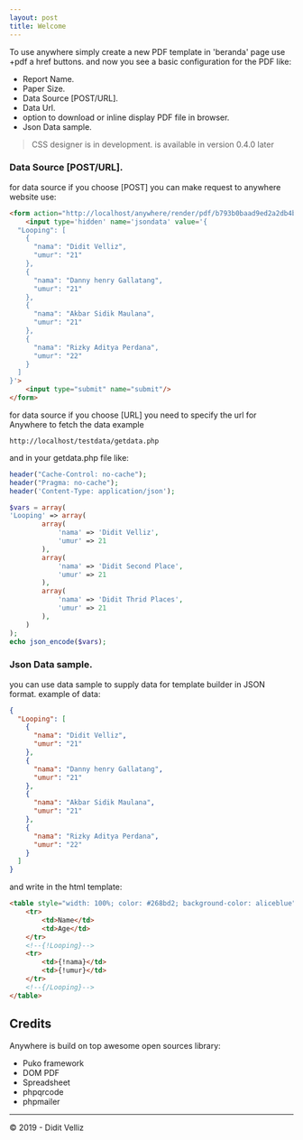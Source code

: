 ```yaml
---
layout: post
title: Welcome
---
```


To use anywhere simply create a new PDF template in 'beranda' page use +pdf a href buttons.
and now you see a basic configuration for the PDF like:

* Report Name.
* Paper Size.
* Data Source [POST/URL].
* Data Url.
* option to download or inline display PDF file in browser.
* Json Data sample.

> CSS designer is in development. is available in version 0.4.0 later

### Data Source [POST/URL].
for data source if you choose [POST] you can make request to anywhere website use:

```HTML
<form action="http://localhost/anywhere/render/pdf/b793b0baad9ed2a2db4b5774fc63de8a/1" method="post">
    <input type='hidden' name='jsondata' value='{
  "Looping": [
    {
      "nama": "Didit Velliz",
      "umur": "21"
    },
    {
      "nama": "Danny henry Gallatang",
      "umur": "21"
    },
    {
      "nama": "Akbar Sidik Maulana",
      "umur": "21"
    },
    {
      "nama": "Rizky Aditya Perdana",
      "umur": "22"
    }
  ]
}'>
    <input type="submit" name="submit"/>
</form>
```

for data source if you choose [URL] you need to specify the url for Anywhere to fetch the data example 

```
http://localhost/testdata/getdata.php
```

and in your getdata.php file like:

```PHP
header("Cache-Control: no-cache");
header("Pragma: no-cache");
header('Content-Type: application/json');

$vars = array(
'Looping' => array(
		array(
			'nama' => 'Didit Velliz',
			'umur' => 21
		),
		array(
			'nama' => 'Didit Second Place',
			'umur' => 21
		),
		array(
			'nama' => 'Didit Thrid Places',
			'umur' => 21
		),
	)
);
echo json_encode($vars);
```

### Json Data sample.
you can use data sample to supply data for template builder in JSON format. example of data:

```JSON
{
  "Looping": [
    {
      "nama": "Didit Velliz",
      "umur": "21"
    },
    {
      "nama": "Danny henry Gallatang",
      "umur": "21"
    },
    {
      "nama": "Akbar Sidik Maulana",
      "umur": "21"
    },
    {
      "nama": "Rizky Aditya Perdana",
      "umur": "22"
    }
  ]
}

```

and write in the html template:

```HTML
<table style="width: 100%; color: #268bd2; background-color: aliceblue">
    <tr>
        <td>Name</td>
        <td>Age</td>
    </tr>
    <!--{!Looping}-->
    <tr>
        <td>{!nama}</td>
        <td>{!umur}</td>
    </tr>
    <!--{/Looping}-->
</table>
```

## Credits

Anywhere is build on top awesome open sources library:

* Puko framework
* DOM PDF
* Spreadsheet
* phpqrcode
* phpmailer

---

&copy; 2019 - Didit Velliz
